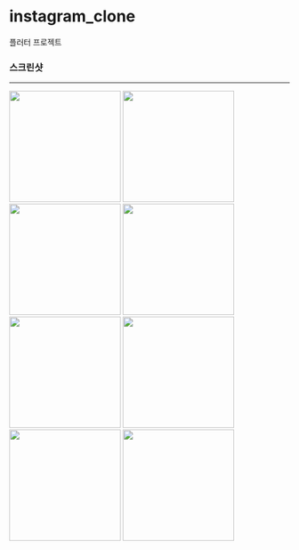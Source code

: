 # instagram_clone
 플러터 프로젝트

### 스크린샷
--------------

<div>
 <img width="200" src="https://user-images.githubusercontent.com/38446822/74709603-eaee9b80-5262-11ea-88c3-db55deca594d.PNG">
 <img width="200" src="https://user-images.githubusercontent.com/38446822/74709617-f4780380-5262-11ea-9dbc-d71db42ab9f9.PNG">
 <img width="200" src="https://user-images.githubusercontent.com/38446822/74709625-fc37a800-5262-11ea-8de4-c1ac55a6bcc4.PNG">
 <img width="200" src="https://user-images.githubusercontent.com/38446822/74709635-0194f280-5263-11ea-85d5-6340a6488906.PNG">
 <img width="200" src="https://user-images.githubusercontent.com/38446822/74709643-05c11000-5263-11ea-9209-03105f4ba123.PNG">
 <img width="200" src="https://user-images.githubusercontent.com/38446822/74709676-1f625780-5263-11ea-9232-4dde4a9019b0.PNG">
 <img width="200" src="https://user-images.githubusercontent.com/38446822/74709685-22f5de80-5263-11ea-97f9-a2bbc209f9a6.PNG">
 <img width="200" src="https://user-images.githubusercontent.com/38446822/74709694-25583880-5263-11ea-818e-e1cb03ce4182.PNG">
</div>
